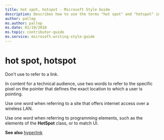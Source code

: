 ```yaml
---
title: hot spot, hotspot - Microsoft Style Guide
description: Describes how to use the terms "hot spot" and "hotspot" in Microsoft content.
author: pallep
ms.author: pallep
ms.date: 01/19/2018
ms.topic: contributor-guide
ms.service: microsoft-writing-style-guide
---
```


# hot spot, hotspot

Don't use to refer to a link.

In
content for a technical audience, use two words to refer to the
specific pixel on the pointer that defines the exact location to which a
user is pointing.

Use one word when referring to a site that offers internet access over a wireless LAN. 

Use one word when referring to programming elements, such as the elements of the **HotSpot** class, or to match UI. 

**See also**  [hyperlink](~/a-z-word-list-term-collections/h/hyperlink.md)
